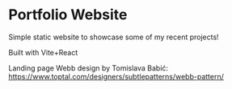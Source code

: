 # Portfolio Website

Simple static website to showcase some of my recent projects! 

Built with Vite+React

Landing page Webb design by Tomislava Babić: https://www.toptal.com/designers/subtlepatterns/webb-pattern/